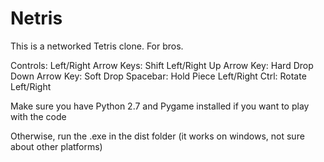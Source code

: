 Netris
======

This is a networked Tetris clone.  For bros.

Controls:
    Left/Right Arrow Keys: Shift Left/Right
    Up Arrow Key: Hard Drop
    Down Arrow Key: Soft Drop
    Spacebar: Hold Piece
    Left/Right Ctrl: Rotate Left/Right

Make sure you have Python 2.7 and Pygame installed if you want to play with the code

Otherwise, run the .exe in the dist folder (it works on windows, not sure about other platforms)